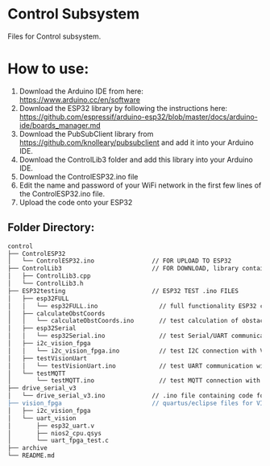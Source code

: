 # Control Subsystem

Files for Control subsystem.

# How to use:
1. Download the Arduino IDE from here: https://www.arduino.cc/en/software
2. Download the ESP32 library by following the instructions here: 
   https://github.com/espressif/arduino-esp32/blob/master/docs/arduino-ide/boards_manager.md
3. Download the PubSubClient library from https://github.com/knolleary/pubsubclient and add it into your Arduino IDE.
4. Download the ControlLib3 folder and add this library into your Arduino IDE.
5. Download the ControlESP32.ino file
6. Edit the name and password of your WiFi network in the first few lines of the ControlESP32.ino file.
7. Upload the code onto your ESP32

## Folder Directory:
```bash
control
├── ControlESP32
│   └── ControlESP32.ino                // FOR UPLOAD TO ESP32
├── ControlLib3                         // FOR DOWNLOAD, library containing all functions and variables needed for CONTROL to work
│   ├── ControlLib3.cpp
│   └── ControlLib3.h
├── ESP32testing                        // ESP32 TEST .ino FILES
│   ├── esp32FULL
│   │   └── esp32FULL.ino                 // full functionality ESP32 code
│   ├── calculateObstCoords
│   │   └── calculateObstCoords.ino       // test calculation of obstacle coordinates
│   ├── esp32Serial
│   │   └── esp32Serial.ino               // test Serial/UART communication with DRIVE
│   ├── i2c_vision_fpga
│   │   └── i2c_vision_fpga.ino           // test I2C connection with VISION
│   ├── testVisionUart
│   │   └── testVisionUart.ino            // test UART communication with VISION
│   └── testMQTT
│       └── testMQTT.ino                  // test MQTT connection with COMMAND
├── drive_serial_v3
│   └── drive_serial_v3.ino             // .ino file containing code for Serial/UART commmunication for DRIVE's Arduino Nano Every
├── vision_fpga                         // quartus/eclipse files for VISION's FPGA for UART and I2C communication (test version, not integrated with camera)
│   ├── i2c_vision_fpga
│   └── uart_vision
│       ├── esp32_uart.v
│       ├── nios2_cpu.qsys
│       └── uart_fpga_test.c
├── archive
└── README.md
 
```

